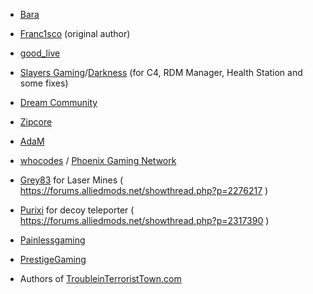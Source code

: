 - [Bara](http://steamcommunity.com/profiles/76561198041923231/)
- [Franc1sco](http://steamcommunity.com/profiles/76561198011608644/) (original author)
- [good_live](http://steamcommunity.com/profiles/76561198060485155/)
- [Slayers Gaming](http://slayersgaming.com/)/[Darkness](http://steamcommunity.com/profiles/76561198127839952/) (for C4, RDM Manager, Health Station and some fixes)
- [Dream Community](http://dream-community.de/)
- [Zipcore](http://steamcommunity.com/profiles/76561198035410392/)
- [AdaM](http://steamcommunity.com/profiles/76561198134328733/)
- [whocodes](https://whocodes.pw/) / [Phoenix Gaming Network](https://www.pgn.site)
- [Grey83](https://forums.alliedmods.net/member.php?u=256713) for Laser Mines ( https://forums.alliedmods.net/showthread.php?p=2276217 )
- [Purixi](https://forums.alliedmods.net/member.php?u=261590) for decoy teleporter ( https://forums.alliedmods.net/showthread.php?p=2317390 )
- [Painlessgaming](https://painlessgaming.eu/)
- [PrestigeGaming](https://www.prestige-gaming.org/)

- Authors of [TroubleinTerroristTown.com](troubleinterroristtown.com)